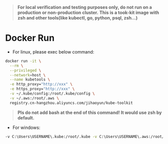 > **For local verification and testing purposes only, do not run on a production or non-production cluster.**
> **This is a took-kit image with zsh and other tools(like kubectl, go, python, psql, zsh...)**

# Docker Run

- For linux, please exec below command:

```bash
docker run -it \
  --rm \
  --privileged \
  --network=host \
  --name kubetools \
  -e http_proxy="http://xxx" \
  -e https_proxy="http://xxx" \
  -v ~/.kube/config:/root/.kube/config \
  -v ~/.aws:/root/.aws \
  registry.cn-hangzhou.aliyuncs.com/jihaoyun/kube-toolkit
```

> **Pls do not add bash at the end of this command! It would use zsh by default.**

- For windows:

```bash
-v C:\Users\USERNAME\.kube:/root/.kube -v C:\Users\USERNAME\.aws:/root/.aws
```

